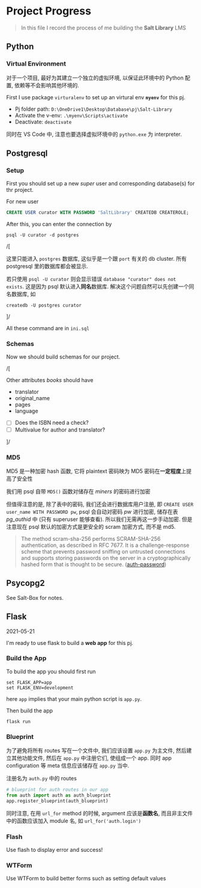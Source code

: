 # Project Progress

> In this file I record the process of me building the **Salt Library** LMS

## Python

### Virtual Environment

对于一个项目, 最好为其建立一个独立的虚拟环境, 以保证此环境中的 Python 配置, 依赖等不会影响其他环境的.

First I use package `virturalenv` to set up an virtural env **`myenv`** for this pj.

* Pj folder path: `D:\OneDrive1\Desktop\Database\pj\Salt-Library`
* Activate the v-env: `.\myenv\Scripts\activate`
* Deactivate: `deactivate`

同时在 VS Code 中, 注意也要选择虚拟环境中的 `python.exe` 为 interpreter.

## Postgresql

### Setup

First you should set up a new *super* user and corresponding database(s) for thr project.

For new user

```sql
CREATE USER curator WITH PASSWORD 'SaltLibrary' CREATEDB CREATEROLE;
```

After this, you can enter the connection by

```shell
psql -U curator -d postgres
```

/[

这里只能进入 `postgres` 数据库, 这似乎是一个跟 `port` 有关的 db cluster. 所有 postgresql 里的数据库都会被显示.

若只使用 `psql -U curator` 则会显示错误 `database "curator" does not exists`. 这是因为 psql 默认进入**同名**数据库. 解决这个问题自然可以先创建一个同名数据库, 如

```shell
createdb -U postgres curator
```

]/

All these command are in `ini.sql`

### Schemas

Now we should build schemas for our project.

/[

Other attributes *books* should have

* translator
* original_name
* pages
* language

- [ ] Does the ISBN need a check?
- [ ] Multivalue for author and translator?

]/

### MD5

MD5 是一种加密 hash 函数, 它将 plaintext 密码映为 MD5 密码在**一定程度**上提高了安全性

我们用 psql 自带 `MD5()` 函数对储存在 *miners* 的密码进行加密

但值得注意的是, 除了表中的密码, 我们还会进行数据库用户注册, 即 `CREATE USER user_name WITH PASSWORD pw`, psql 会自动对密码 *pw* 进行加密, 储存在表 *pg_authid* 中 (只有 superuser 能够查看). 所以我们无需再这一步手动加密. 但是注意现在 psql 默认的加密方式是更安全的 scram 加密方式, 而不是 md5.

> The method scram-sha-256 performs SCRAM-SHA-256 authentication, as described in RFC 7677. It is a challenge-response scheme that prevents password sniffing on untrusted connections and supports storing passwords on the server in a cryptographically hashed form that is thought to be secure. ([auth-password](https://www.postgresql.org/docs/13/auth-password.html))

## Psycopg2

See Salt-Box for notes.

## Flask

2021-05-21

I'm ready to use flask to build a **web app** for this pj.

### Build the App

To build the app you should first run

```shell
set FLASK_APP=app
set FLASK_ENV=development
```

here `app` implies that your main python script is `app.py`.

Then build the app

```shell
flask run
```

### Blueprint

为了避免将所有 routes 写在一个文件中, 我们应该设置 `app.py` 为主文件, 然后建立其他功能文件, 然后在 `app.py` 中注册它们, 使组成一个 app. 同时 app configuration 等 meta 信息应该储存在 `app.py` 当中.

注册名为 `auth.py` 中的 routes

```python
# blueprint for auth routes in our app
from auth import auth as auth_blueprint
app.register_blueprint(auth_blueprint)
```

同时注意, 在用 `url_for` method 的时候, argument 应该是**函数名**, 而且非主文件中的函数应该加入 module 名, 如 `url_for('auth.login')`

### Flash

Use flash to display error and success!

### WTForm

Use WTForm to build better forms such as setting default values
